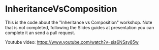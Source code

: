 # InheritanceVsComposition
This is the code about the "Inheritance vs Composition" workshop. Note that is not completed, following the Slides guides at presentation you can complete it an send a pull request.

Youtube video: https://www.youtube.com/watch?v=sia6NSsy85w
